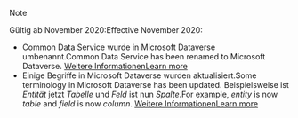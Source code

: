 > [!NOTE]
> <span data-ttu-id="fca49-101">Gültig ab November 2020:</span><span class="sxs-lookup"><span data-stu-id="fca49-101">Effective November 2020:</span></span>
> - <span data-ttu-id="fca49-102">Common Data Service wurde in Microsoft Dataverse umbenannt.</span><span class="sxs-lookup"><span data-stu-id="fca49-102">Common Data Service has been renamed to Microsoft Dataverse.</span></span> [<span data-ttu-id="fca49-103">Weitere Informationen</span><span class="sxs-lookup"><span data-stu-id="fca49-103">Learn more</span></span>](https://aka.ms/PAuAppBlog)
> - <span data-ttu-id="fca49-104">Einige Begriffe in Microsoft Dataverse wurden aktualisiert.</span><span class="sxs-lookup"><span data-stu-id="fca49-104">Some terminology in Microsoft Dataverse has been updated.</span></span> <span data-ttu-id="fca49-105">Beispielsweise ist *Entität* jetzt *Tabelle* und *Feld* ist nun *Spalte*.</span><span class="sxs-lookup"><span data-stu-id="fca49-105">For example, *entity* is now *table* and *field* is now *column*.</span></span> [<span data-ttu-id="fca49-106">Weitere Informationen</span><span class="sxs-lookup"><span data-stu-id="fca49-106">Learn more</span></span>](/powerapps/maker/data-platform/data-platform-intro)